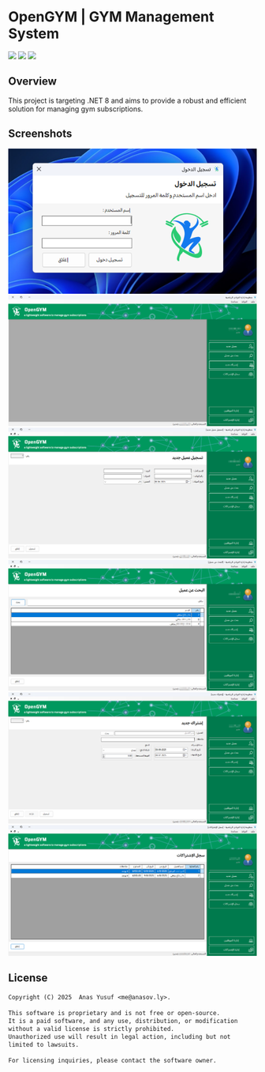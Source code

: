 # OpenGYM | GYM Management System
![](https://img.shields.io/badge/License-GPL--3.0-blue.svg)
![](https://img.shields.io/badge/Language-C%23-blue.svg)
![](https://img.shields.io/badge/Framework-.NET%208.0-blue.svg)

## Overview
This project is targeting .NET 8 and aims to provide a robust and efficient solution for managing gym subscriptions.

## Screenshots
![Screenshot](./screenshots/2025-06-08_180455.png)
![Screenshot](./screenshots/2025-06-08_180602.png)
![Screenshot](./screenshots/2025-06-08_180745.png)
![Screenshot](./screenshots/2025-06-08_180847.png)
![Screenshot](./screenshots/2025-06-08_180950.png)
![Screenshot](./screenshots/2025-06-08_181031.png)

## License
```
Copyright (C) 2025  Anas Yusuf <me@anasov.ly>.

This software is proprietary and is not free or open-source.
It is a paid software, and any use, distribution, or modification without a valid license is strictly prohibited.
Unauthorized use will result in legal action, including but not limited to lawsuits.  

For licensing inquiries, please contact the software owner.
```